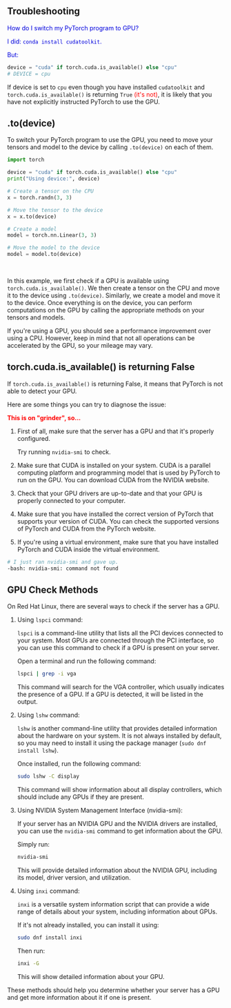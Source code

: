 ## Troubleshooting

<span style="color:#0000dd;">How do I switch my PyTorch program to GPU?</span>

<span style="color:#0000dd;">I did: `conda install cudatoolkit`.</span>

<span style="color:#0000dd;">But:</span>

```py
device = "cuda" if torch.cuda.is_available() else "cpu"
# DEVICE = cpu
```

If device is set to `cpu` even though you have installed `cudatoolkit` and `torch.cuda.is_available()` is returning `True` <span style="color:red;">(it's not)</span>, it is likely that you have not explicitly instructed PyTorch to use the GPU.

## .to(device)

To switch your PyTorch program to use the GPU, you need to move your tensors and model to the device by calling `.to(device)` on each of them.

```python
import torch

device = "cuda" if torch.cuda.is_available() else "cpu"
print("Using device:", device)

# Create a tensor on the CPU
x = torch.randn(3, 3)

# Move the tensor to the device
x = x.to(device)

# Create a model
model = torch.nn.Linear(3, 3)

# Move the model to the device
model = model.to(device)
```

<br>

In this example, we first check if a GPU is available using `torch.cuda.is_available()`. We then create a tensor on the CPU and move it to the device using `.to(device)`. Similarly, we create a model and move it to the device. Once everything is on the device, you can perform computations on the GPU by calling the appropriate methods on your tensors and models.

If you're using a GPU, you should see a performance improvement over using a CPU. However, keep in mind that not all operations can be accelerated by the GPU, so your mileage may vary.

## torch.cuda.is_available() is returning False

If `torch.cuda.is_available()` is returning False, it means that PyTorch is not able to detect your GPU.

Here are some things you can try to diagnose the issue:

<span style="color:red;font-weight:bold;">This is on "grinder", so...</span>

1. First of all, make sure that the server has a GPU and that it's properly configured.

    Try running `nvidia-smi` to check.

1. Make sure that CUDA is installed on your system. CUDA is a parallel computing platform and programming model that is used by PyTorch to run on the GPU. You can download CUDA from the NVIDIA website.

1. Check that your GPU drivers are up-to-date and that your GPU is properly connected to your computer.

1. Make sure that you have installed the correct version of PyTorch that supports your version of CUDA. You can check the supported versions of PyTorch and CUDA from the PyTorch website.

1. If you're using a virtual environment, make sure that you have installed PyTorch and CUDA inside the virtual environment.

```sh
# I just ran nvidia-smi and gave up.
-bash: nvidia-smi: command not found
```

## GPU Check Methods

On Red Hat Linux, there are several ways to check if the server has a GPU.

1. Using `lspci` command:

    `lspci` is a command-line utility that lists all the PCI devices connected to your system. Most GPUs are connected through the PCI interface, so you can use this command to check if a GPU is present on your server.

    Open a terminal and run the following command:

    ```sh
    lspci | grep -i vga
    ```

    This command will search for the VGA controller, which usually indicates the presence of a GPU. If a GPU is detected, it will be listed in the output.

2. Using `lshw` command:

    `lshw` is another command-line utility that provides detailed information about the hardware on your system. It is not always installed by default, so you may need to install it using the package manager (`sudo dnf install lshw`).

    Once installed, run the following command:

    ```sh
    sudo lshw -C display
    ```

    This command will show information about all display controllers, which should include any GPUs if they are present.

3. Using NVIDIA System Management Interface (nvidia-smi):

    If your server has an NVIDIA GPU and the NVIDIA drivers are installed, you can use the `nvidia-smi` command to get information about the GPU.

    Simply run:

    ```sh
    nvidia-smi
    ```

    This will provide detailed information about the NVIDIA GPU, including its model, driver version, and utilization.

4. Using `inxi` command:

    `inxi` is a versatile system information script that can provide a wide range of details about your system, including information about GPUs.

    If it's not already installed, you can install it using:

    ```sh
    sudo dnf install inxi
    ```

    Then run:

    ```sh
    inxi -G
    ```

    This will show detailed information about your GPU.

These methods should help you determine whether your server has a GPU and get more information about it if one is present.

<br>
